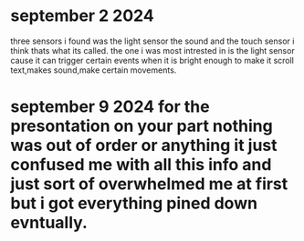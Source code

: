 #  september 2 2024 
three sensors i found was the light sensor the sound and the touch sensor i think thats what its called. the one i was most intrested in is the light sensor cause it can trigger certain events when it is bright enough to make it scroll text,makes sound,make certain movements.
# september 9 2024 for the presontation on your part nothing was out of order or anything it just confused me with all this info and just sort of overwhelmed me at first but i got everything pined down evntually.
